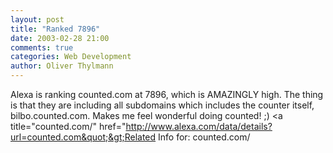 ```yaml
---
layout: post
title: "Ranked 7896"
date: 2003-02-28 21:00
comments: true
categories: Web Development
author: Oliver Thylmann
---
```



Alexa is ranking counted.com at 7896, which is AMAZINGLY high. The thing is that they are including all subdomains which includes the counter itself, bilbo.counted.com. Makes me feel wonderful doing counted! ;) &lt;a title=&quot;counted.com/&quot; href=&quot;http://www.alexa.com/data/details?url=counted.com&quot;&gt;Related Info for: counted.com/


